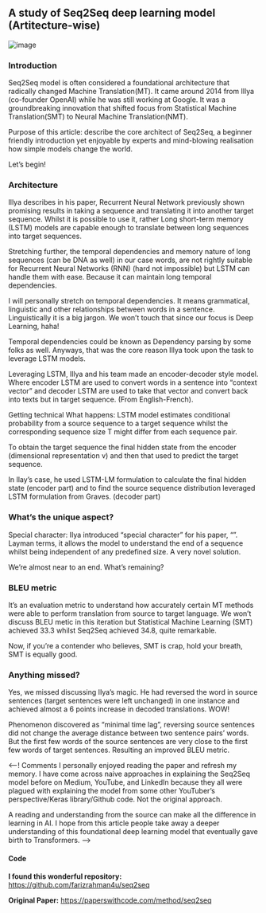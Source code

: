 ## A study of Seq2Seq deep learning model (Artitecture-wise)

![image](https://github.com/sleeping4cat/sleeping-thoughts/assets/112309211/585daa70-da3b-4aaf-a7bb-0170fae96946)

### Introduction

Seq2Seq model is often considered a foundational architecture that radically changed Machine Translation(MT). It came around 2014 from Illya (co-founder OpenAI) while he was still working at Google. It was a groundbreaking innovation that shifted focus from Statistical Machine Translation(SMT) to Neural Machine Translation(NMT).

Purpose of this article: describe the core architect of Seq2Seq, a beginner friendly introduction yet enjoyable by experts and mind-blowing realisation how simple models change the world.

Let’s begin!

### Architecture


Illya describes in his paper, Recurrent Neural Network previously shown promising results in taking a sequence and translating it into another target sequence. Whilst it is possible to use it, rather Long short-term memory (LSTM) models are capable enough to translate between long sequences into target sequences.

Stretching further, the temporal dependencies and memory nature of long sequences (can be DNA as well) in our case words, are not rightly suitable for Recurrent Neural Networks (RNN) (hard not impossible) but LSTM can handle them with ease. Because it can maintain long temporal dependencies.

I will personally stretch on temporal dependencies. It means grammatical, linguistic and other relationships between words in a sentence. Linguistically it is a big jargon. We won’t touch that since our focus is Deep Learning, haha!

Temporal dependencies could be known as Dependency parsing by some folks as well. Anyways, that was the core reason Illya took upon the task to leverage LSTM models.

Leveraging LSTM, Illya and his team made an encoder-decoder style model. Where encoder LSTM are used to convert words in a sentence into “context vector” and decoder LSTM are used to take that vector and convert back into texts but in target sequence. (From English-French).

Getting technical
What happens: LSTM model estimates conditional probability from a source sequence to a target sequence whilst the corresponding sequence size T might differ from each sequence pair.

To obtain the target sequence the final hidden state from the encoder (dimensional representation v) and then that used to predict the target sequence.

In Ilay’s case, he used LSTM-LM formulation to calculate the final hidden state (encoder part) and to find the source sequence distribution leveraged LSTM formulation from Graves. (decoder part)

### What’s the unique aspect?


Special character: IIya introduced “special character” for his paper, “<EOS>”. Layman terms, it allows the model to understand the end of a sequence whilst being independent of any predefined size. A very novel solution.

We’re almost near to an end. What’s remaining?

### BLEU metric


It’s an evaluation metric to understand how accurately certain MT methods were able to perform translation from source to target language. We won’t discuss BLEU metic in this iteration but Statistical Machine Learning (SMT) achieved 33.3 whilst Seq2Seq achieved 34.8, quite remarkable.

Now, if you’re a contender who believes, SMT is crap, hold your breath, SMT is equally good.

### Anything missed?


Yes, we missed discussing IIya’s magic. He had reversed the word in source sentences (target sentences were left unchanged) in one instance and achieved almost a 6 points increase in decoded translations. WOW!

Phenomenon discovered as “minimal time lag”, reversing source sentences did not change the average distance between two sentence pairs’ words. But the first few words of the source sentences are very close to the first few words of target sentences. Resulting an improved BLEU metric.


<--!
Comments
I personally enjoyed reading the paper and refresh my memory. I have come across naive approaches in explaining the Seq2Seq model before on Medium, YouTube, and LinkedIn because they all were plagued with explaining the model from some other YouTuber’s perspective/Keras library/Github code. Not the original approach.

A reading and understanding from the source can make all the difference in learning in AI. I hope from this article people take away a deeper understanding of this foundational deep learning model that eventually gave birth to Transformers.
-->

#### Code
**I found this wonderful repository:** https://github.com/farizrahman4u/seq2seq

**Original Paper:** https://paperswithcode.com/method/seq2seq
